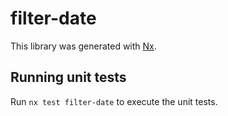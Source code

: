 # filter-date

This library was generated with [Nx](https://nx.dev).

## Running unit tests

Run `nx test filter-date` to execute the unit tests.
